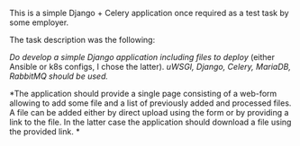 This is a simple Django + Celery application once required as a test task by some employer. 

The task description was the following:

*Do develop a simple Django application including files to deploy*
(either Ansible or k8s configs, I chose the latter).
*uWSGI, Django, Celery, MariaDB, RabbitMQ should be used.*

*The application should provide a single page consisting of a web-form allowing to add some file and a list of previously added and processed files.
A file can be added either by direct upload using the form or by providing a link to the file. In the latter case the application should download a file using the provided link.
*
